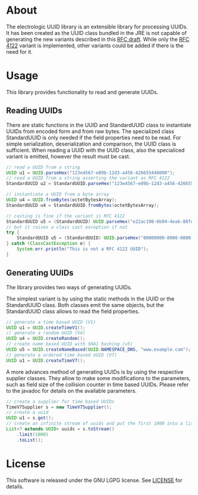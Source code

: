 # About

The electrologic UUID library is an extensible library for processing UUIDs.
It has been created as the UUID class bundled in the JRE is not capable of generating the new variants described in this [RFC draft](https://www.ietf.org/archive/id/draft-peabody-dispatch-new-uuid-format-04.html).
While only the [RFC 4122](https://www.rfc-editor.org/rfc/rfc4122) variant is implemented, other variants could be added if there is the need for it.

# Usage

This library provides functionality to read and generate UUIDs.

## Reading UUIDs

There are static functions in the UUID and StandardUUID class to instantiate UUIDs from encoded form and from raw bytes.
The specialized class StandardUUID is only needed if the field properties need to be read.
For simple serialization, deserialization and comparison, the UUID class is sufficient.
When reading a UUID with the UUID class, also the specialiced variant is emitted, however the result must be cast.

```java
// read a UUID from a string
UUID u1 = UUID.parseHex("123e4567-e89b-12d3-a456-426655440000");
// read a UUID from a string asserting the variant as RFC 4122
StandardUUID u2 = StandardUUID.parseHex("123e4567-e89b-12d3-a456-426655440000");

// instantiate a UUID from a byte array
UUID u4 = UUID.fromBytes(octetBytesArray);
StandardUUID u4 = StandardUUID.fromBytes(octetBytesArray);

// casting is fine if the variant is RFC 4122
StandardUUID u5 = (StandardUUID) UUID.parseHex("e22ac190-6b94-4eab-88fd-f620e91144c2");
// but it raises a class cast exception if not
try {
	StandardUUID u5 = (StandardUUID) UUID.parseHex("00000000-0000-0000-0000-000000000000");
} catch (ClassCastException e) {
	System.err.println("This is not a RFC 4122 UUID");
}
```

## Generating UUIDs

The library provides two ways of generating UUIDs.

The simplest variant is by using the static methods in the UUID or the StandardUUID class.
Both classes emit the same objects, but the StandardUUID class allows to read the field properties.
```java
// generate a time based UUID (V1)
UUID u1 = UUID.createTimeV1();
// generate a random UUID (V4)
UUID u4 = UUID.createRandom();
// create name based UUID with SHA1 hashing (v5)
UUID u5 = UUID.createNameBased(UUID.NAMESPACE_DNS, "www.example.com");
// generate a ordered time based UUID (V7)
UUID u1 = UUID.createTimeV7();
```

A more advances method of generating UUIDs is by using the respective supplier classes.
They allow to make some modifications to the parameters, such as field size of the collision counter in time based UUIDs.
Please refer to the javadoc for details on the available parameters.

```java
// create a supplier for time based UUIDs
TimeV7Supplier s = new TimeV7Supplier();
// create a uuid
UUID u1 = s.get();
// create an infinite stream of uuids and put the first 1000 into a list
List<? extends UUID> uuids = s.toStream()
	.limit(1000)
	.toList();
```

# License

This software is released under the GNU LGPG license.
See [LICENSE](LICENSE) for details.
